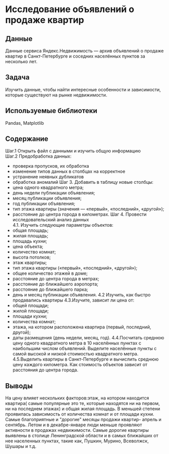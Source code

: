 # Исследование объявлений о продаже квартир

## Данные

Данные сервиса Яндекс.Недвижимость — архив объявлений о продаже квартир в Санкт-Петербурге и соседних населённых пунктов за несколько лет. 

## Задача

Изучить данные, чтобы найти интересные особенности и зависимости, которые существуют на рынке недвижимости.

## Используемые библиотеки
Pandas,
Matplotlib

## Содержание
Шаг.1 Открыть файл с данными и изучить общую информацию  
Шаг.2 Предобработка данных:  
- проверка пропусков, их обработка
- изменение типов данных в столбцах на корректное
- устранение неявных дубликатов
- обработка аномалий 
Шаг 3. Добавить в таблицу новые столбцы:   
- цена одного квадратного метра;
- день недели публикации объявления;
- месяц публикации объявления;
- год публикации объявления;
- тип этажа квартиры (значения — «первый», «последний», «другой»);
- расстояние до центра города в километрах.
Шаг 4. Провести исследовательский анализ данных   
4.1. Изучить следующие параметры объектов:   
- общая площадь;
- жилая площадь;
- площадь кухни;
- цена объекта;
- количество комнат;
- высота потолков;
- этаж квартиры;
- тип этажа квартиры («первый», «последний», «другой»);
- общее количество этажей в доме;
- расстояние до центра города в метрах;
- расстояние до ближайшего аэропорта;
- расстояние до ближайшего парка;
- день и месяц публикации объявления.
4.2 Изучить, как быстро продавались квартиры 
4.3.Изучите, зависит ли цена от: 
- общей площади;
- жилой площади;
- площади кухни;
- количества комнат;
- этажа, на котором расположена квартира (первый, последний, другой);
- даты размещения (день недели, месяц, год).
4.4.Посчитать среднюю цену одного квадратного метра в 10 населённых пунктах с наибольшим числом объявлений. Выделите населённые пункты с самой высокой и низкой стоимостью квадратного метра. 
4.5.Выделить квартиры в Санкт-Петербурге и вычислить среднюю цену каждого километра. Как стоимость объектов зависит от расстояния до центра города. 

## Выводы
На цену влияет нескольких факторов:этаж, на котором находится квартира( самые популярные это те, которые находятся ни на первом, ни на последнем этажах) и общая жилая площадь. В меньшей степени проявилась зависимость от количества комнат и от площади кухни.
Самые благоприятные и "дорогие" месяцы продажи квартир- апрель и сентябрь. Летом и в декабре-январе люди меньше проявляют активности в продажах недвижимости.
Самые дорогие квартиры выявлены в столице Ленинградской области и в самых ближайших от нее населенных пунктах, такие как, Пушкин, Мурино, Всеволжск, Шушары и т.д. 



